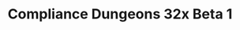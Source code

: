 ---
layout: post
title: Compliance Dungeons 32x Beta 1
permalink: /compliance32xDungeons/B1
header-img: https://database.faithfulpack.net/images/website/posts/32xDungeons/B1.jpg
discontinued: true

long_text: |
  After long development, we are proud to present the first public beta of Compliance Dungeons! Experience your favourite dungeon-crawler game, now with double-resolution textures. In this initial update, we're bringing you block textures for most levels including DLC, as well as miscellaneous level-nonspecific props.
  <br><br>
  With this release, the transformation of most Faithful-related projects into Compliance is complete. Here is the changelog comparing this version with Faithful Dungeons Beta 3

main_changelog: changelogs/dungeons

download:
  - Beta 1:
    - https://github.com/Faithful-Resource-Pack/Faithful-Dungeons-32x/releases/download/B1/1-ComplianceDungeons_beta1.pak
  - How to install:
    - https://dokucraft.co.uk/stash/?help=modding-dungeons

---